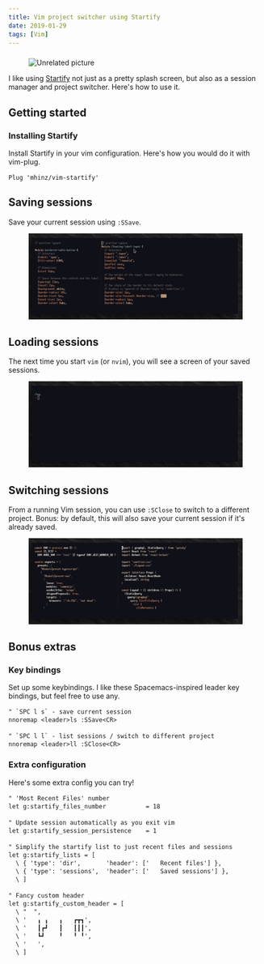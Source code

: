 ```yaml
---
title: Vim project switcher using Startify
date: 2019-01-29
tags: [Vim]
---
```


###

<!-- {.-wider-literate-style} -->

<figure class='-no-pad'>
<img src='https://source.unsplash.com/lCYoIM-fbuU/600x200' alt='Unrelated picture' />
</figure>

I like using [Startify] not just as a pretty splash screen, but also as a session manager and project switcher. Here's how to use it.

[startify]: https://github.com/mhinz/vim-startify

## Getting started

### Installing Startify

<!-- {.-wider-literate-style} -->

Install Startify in your vim configuration. Here's how you would do it with vim-plug.

```vim
Plug 'mhinz/vim-startify'
```

## Saving sessions

Save your current session using `:SSave`.

<figure class='-wide'>
<img src='project-switcher-using-startify/startify-ssave.gif' />
</figure>

## Loading sessions

The next time you start `vim` (or `nvim`), you will see a screen of your saved sessions.

<figure class='-wide'>
<img src='project-switcher-using-startify/startify-start.gif' />
</figure>

## Switching sessions

From a running Vim session, you can use `:SClose` to switch to a different project. Bonus: by default, this will also save your current session if it's already saved.

<figure class='-wide'>
<img src='project-switcher-using-startify/startify-sclose-2.gif' />
</figure>

## Bonus extras

### Key bindings

<!-- {.-wider-literate-style} -->

Set up some keybindings. I like these Spacemacs-inspired leader key bindings, but feel free to use any.

```vim
" `SPC l s` - save current session
nnoremap <leader>ls :SSave<CR>

" `SPC l l` - list sessions / switch to different project
nnoremap <leader>ll :SClose<CR>
```

### Extra configuration

<!-- {.-wider-literate-style} -->

Here's some extra config you can try!

```vim
" 'Most Recent Files' number
let g:startify_files_number           = 18

" Update session automatically as you exit vim
let g:startify_session_persistence    = 1

" Simplify the startify list to just recent files and sessions
let g:startify_lists = [
  \ { 'type': 'dir',       'header': ['   Recent files'] },
  \ { 'type': 'sessions',  'header': ['   Saved sessions'] },
  \ ]

" Fancy custom header
let g:startify_custom_header = [
  \ "  ",
  \ '   ╻ ╻   ╻   ┏┳┓',
  \ '   ┃┏┛   ┃   ┃┃┃',
  \ '   ┗┛    ╹   ╹ ╹',
  \ '   ',
  \ ]
```
